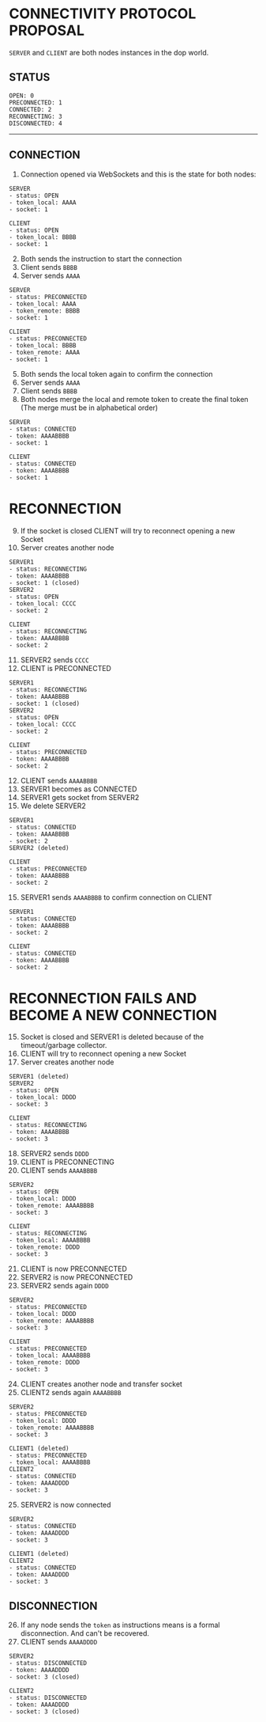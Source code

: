 # CONNECTIVITY PROTOCOL PROPOSAL

`SERVER` and `CLIENT` are both nodes instances in the dop world.

## STATUS

```
OPEN: 0
PRECONNECTED: 1
CONNECTED: 2
RECONNECTING: 3
DISCONNECTED: 4
```

---

## CONNECTION

1. Connection opened via WebSockets and this is the state for both nodes:

```
SERVER
- status: OPEN
- token_local: AAAA
- socket: 1

CLIENT
- status: OPEN
- token_local: BBBB
- socket: 1
```

2. Both sends the instruction to start the connection
3. Client sends `BBBB`
4. Server sends `AAAA`

```
SERVER
- status: PRECONNECTED
- token_local: AAAA
- token_remote: BBBB
- socket: 1

CLIENT
- status: PRECONNECTED
- token_local: BBBB
- token_remote: AAAA
- socket: 1
```

5. Both sends the local token again to confirm the connection
6. Server sends `AAAA`
7. Client sends `BBBB`
8. Both nodes merge the local and remote token to create the final token (The merge must be in alphabetical order)

```
SERVER
- status: CONNECTED
- token: AAAABBBB
- socket: 1

CLIENT
- status: CONNECTED
- token: AAAABBBB
- socket: 1
```

# RECONNECTION

9. If the socket is closed CLIENT will try to reconnect opening a new Socket
10. Server creates another node

```
SERVER1
- status: RECONNECTING
- token: AAAABBBB
- socket: 1 (closed)
SERVER2
- status: OPEN
- token_local: CCCC
- socket: 2

CLIENT
- status: RECONNECTING
- token: AAAABBBB
- socket: 2
```

11. SERVER2 sends `CCCC`
12. CLIENT is PRECONNECTED

```
SERVER1
- status: RECONNECTING
- token: AAAABBBB
- socket: 1 (closed)
SERVER2
- status: OPEN
- token_local: CCCC
- socket: 2

CLIENT
- status: PRECONNECTED
- token: AAAABBBB
- socket: 2
```

12. CLIENT sends `AAAABBBB`
13. SERVER1 becomes as CONNECTED
14. SERVER1 gets socket from SERVER2
15. We delete SERVER2

```
SERVER1
- status: CONNECTED
- token: AAAABBBB
- socket: 2
SERVER2 (deleted)

CLIENT
- status: PRECONNECTED
- token: AAAABBBB
- socket: 2
```

15. SERVER1 sends `AAAABBBB` to confirm connection on CLIENT

```
SERVER1
- status: CONNECTED
- token: AAAABBBB
- socket: 2

CLIENT
- status: CONNECTED
- token: AAAABBBB
- socket: 2
```

# RECONNECTION FAILS AND BECOME A NEW CONNECTION

15. Socket is closed and SERVER1 is deleted because of the timeout/garbage collector.
16. CLIENT will try to reconnect opening a new Socket
17. Server creates another node

```
SERVER1 (deleted)
SERVER2
- status: OPEN
- token_local: DDDD
- socket: 3

CLIENT
- status: RECONNECTING
- token: AAAABBBB
- socket: 3
```

18. SERVER2 sends `DDDD`
19. CLIENT is PRECONNECTING
20. CLIENT sends `AAAABBBB`

```
SERVER2
- status: OPEN
- token_local: DDDD
- token_remote: AAAABBBB
- socket: 3

CLIENT
- status: RECONNECTING
- token_local: AAAABBBB
- token_remote: DDDD
- socket: 3
```

21. CLIENT is now PRECONNECTED
22. SERVER2 is now PRECONNECTED
23. SERVER2 sends again `DDDD`

```
SERVER2
- status: PRECONNECTED
- token_local: DDDD
- token_remote: AAAABBBB
- socket: 3

CLIENT
- status: PRECONNECTED
- token_local: AAAABBBB
- token_remote: DDDD
- socket: 3
```

24. CLIENT creates another node and transfer socket
25. CLIENT2 sends again `AAAABBBB`

```
SERVER2
- status: PRECONNECTED
- token_local: DDDD
- token_remote: AAAABBBB
- socket: 3

CLIENT1 (deleted)
- status: PRECONNECTED
- token_local: AAAABBBB
CLIENT2
- status: CONNECTED
- token: AAAADDDD
- socket: 3
```

25. SERVER2 is now connected

```
SERVER2
- status: CONNECTED
- token: AAAADDDD
- socket: 3

CLIENT1 (deleted)
CLIENT2
- status: CONNECTED
- token: AAAADDDD
- socket: 3
```

## DISCONNECTION

26. If any node sends the `token` as instructions means is a formal disconnection. And can't be recovered.
27. CLIENT sends `AAAADDDD`

```
SERVER2
- status: DISCONNECTED
- token: AAAADDDD
- socket: 3 (closed)

CLIENT2
- status: DISCONNECTED
- token: AAAADDDD
- socket: 3 (closed)
```
